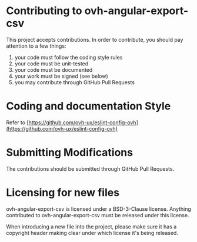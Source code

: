# Contributing to ovh-angular-export-csv

This project accepts contributions. In order to contribute, you should
pay attention to a few things:

1. your code must follow the coding style rules
2. your code must be unit-tested
3. your code must be documented
4. your work must be signed (see below)
5. you may contribute through GitHub Pull Requests

# Coding and documentation Style

Refer to [https://github.com/ovh-ux/eslint-config-ovh](https://github.com/ovh-ux/eslint-config-ovh)

# Submitting Modifications

The contributions should be submitted through GitHub Pull Requests.

# Licensing for new files

ovh-angular-export-csv is licensed under a BSD-3-Clause license. Anything
contributed to ovh-angular-export-csv must be released under this license.

When introducing a new file into the project, please make sure it has a
copyright header making clear under which license it's being released.

